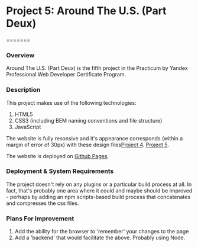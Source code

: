 # Project 5: Around The U.S. (Part Deux)
=======

### Overview

Around The U.S. (Part Deux) is the fifth project in the Practicum by Yandex Professional Web Developer Certificate Program.


### Description

This project makes use of the following technologies:

1. HTML5
2. CSS3 (including BEM naming conventions and file structure)
3. JavaScript

The website is fully resonsive and it's appearance corresponds (within a margin of error of 30px) with these design files[Project 4](https://www.figma.com/file/mUgu8OSHWE0M6p6vfwmdu9/Sprint-4-Around-The-U.S.-desktop-mobile?node-id=0%3A1).
[Project 5](https://www.figma.com/file/avLHzpJw2dmU2NaDATZ6CX/Sprint-5%3A-Around-The-U.S.-%2F-desktop-%2B-mobile?node-id=0%3A1).

The website is deployed on [Github Pages](https://jimiryquai.github.io/around_the_us/).


### Deployment & System Requirements

The project doesn't rely on any plugins or a particular build process at all. In fact, that's probably one area where it could and maybe should be improved - perhaps by adding an npm scripts-based build process that concatenates and compresses the css files.


### Plans For Improvement

1. Add the ability for the browser to 'remember' your changes to the page
2. Add a 'backend' that would facilitate the above. Probably using Node.
